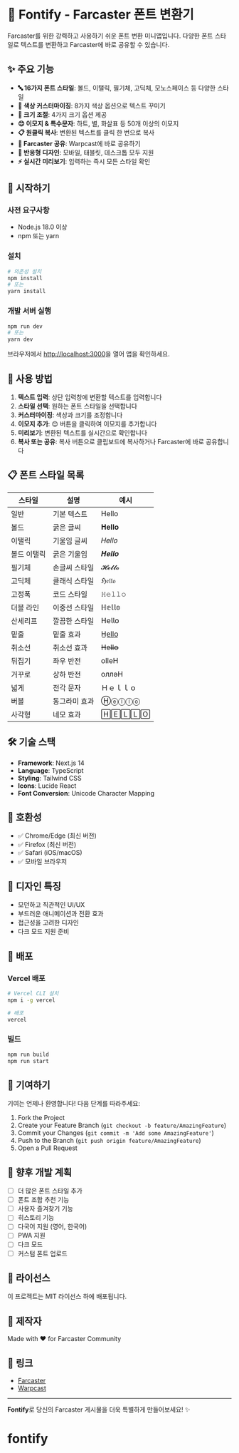 # 🎨 Fontify - Farcaster 폰트 변환기

Farcaster를 위한 강력하고 사용하기 쉬운 폰트 변환 미니앱입니다. 다양한 폰트 스타일로 텍스트를 변환하고 Farcaster에 바로 공유할 수 있습니다.

## ✨ 주요 기능

- **🔤 16가지 폰트 스타일**: 볼드, 이탤릭, 필기체, 고딕체, 모노스페이스 등 다양한 스타일
- **🎨 색상 커스터마이징**: 8가지 색상 옵션으로 텍스트 꾸미기
- **📏 크기 조절**: 4가지 크기 옵션 제공
- **😊 이모지 & 특수문자**: 하트, 별, 화살표 등 50개 이상의 이모지
- **📋 원클릭 복사**: 변환된 텍스트를 클릭 한 번으로 복사
- **🚀 Farcaster 공유**: Warpcast에 바로 공유하기
- **📱 반응형 디자인**: 모바일, 태블릿, 데스크톱 모두 지원
- **⚡ 실시간 미리보기**: 입력하는 즉시 모든 스타일 확인

## 🚀 시작하기

### 사전 요구사항

- Node.js 18.0 이상
- npm 또는 yarn

### 설치

```bash
# 의존성 설치
npm install
# 또는
yarn install
```

### 개발 서버 실행

```bash
npm run dev
# 또는
yarn dev
```

브라우저에서 [http://localhost:3000](http://localhost:3000)을 열어 앱을 확인하세요.

## 🎯 사용 방법

1. **텍스트 입력**: 상단 입력창에 변환할 텍스트를 입력합니다
2. **스타일 선택**: 원하는 폰트 스타일을 선택합니다
3. **커스터마이징**: 색상과 크기를 조정합니다
4. **이모지 추가**: 😊 버튼을 클릭하여 이모지를 추가합니다
5. **미리보기**: 변환된 텍스트를 실시간으로 확인합니다
6. **복사 또는 공유**: 복사 버튼으로 클립보드에 복사하거나 Farcaster에 바로 공유합니다

## 📋 폰트 스타일 목록

| 스타일 | 설명 | 예시 |
|--------|------|------|
| 일반 | 기본 텍스트 | Hello |
| 볼드 | 굵은 글씨 | 𝐇𝐞𝐥𝐥𝐨 |
| 이탤릭 | 기울임 글씨 | 𝐻𝑒𝑙𝑙𝑜 |
| 볼드 이탤릭 | 굵은 기울임 | 𝑯𝒆𝒍𝒍𝒐 |
| 필기체 | 손글씨 스타일 | 𝓗𝓮𝓵𝓵𝓸 |
| 고딕체 | 클래식 스타일 | ℌ𝔢𝔩𝔩𝔬 |
| 고정폭 | 코드 스타일 | 𝙷𝚎𝚕𝚕𝚘 |
| 더블 라인 | 이중선 스타일 | ℍ𝕖𝕝𝕝𝕠 |
| 산세리프 | 깔끔한 스타일 | 𝖧𝖾𝗅𝗅𝗈 |
| 밑줄 | 밑줄 효과 | H̲e̲l̲l̲o̲ |
| 취소선 | 취소선 효과 | H̶e̶l̶l̶o̶ |
| 뒤집기 | 좌우 반전 | olleH |
| 거꾸로 | 상하 반전 | oллǝH |
| 넓게 | 전각 문자 | Ｈｅｌｌｏ |
| 버블 | 동그라미 효과 | Ⓗⓔⓛⓛⓞ |
| 사각형 | 네모 효과 | 🄷🄴🄻🄻🄾 |

## 🛠️ 기술 스택

- **Framework**: Next.js 14
- **Language**: TypeScript
- **Styling**: Tailwind CSS
- **Icons**: Lucide React
- **Font Conversion**: Unicode Character Mapping

## 📱 호환성

- ✅ Chrome/Edge (최신 버전)
- ✅ Firefox (최신 버전)
- ✅ Safari (iOS/macOS)
- ✅ 모바일 브라우저

## 🎨 디자인 특징

- 모던하고 직관적인 UI/UX
- 부드러운 애니메이션과 전환 효과
- 접근성을 고려한 디자인
- 다크 모드 지원 준비

## 🚀 배포

### Vercel 배포

```bash
# Vercel CLI 설치
npm i -g vercel

# 배포
vercel
```

### 빌드

```bash
npm run build
npm run start
```

## 🤝 기여하기

기여는 언제나 환영합니다! 다음 단계를 따라주세요:

1. Fork the Project
2. Create your Feature Branch (`git checkout -b feature/AmazingFeature`)
3. Commit your Changes (`git commit -m 'Add some AmazingFeature'`)
4. Push to the Branch (`git push origin feature/AmazingFeature`)
5. Open a Pull Request

## 📝 향후 개발 계획

- [ ] 더 많은 폰트 스타일 추가
- [ ] 폰트 조합 추천 기능
- [ ] 사용자 즐겨찾기 기능
- [ ] 히스토리 기능
- [ ] 다국어 지원 (영어, 한국어)
- [ ] PWA 지원
- [ ] 다크 모드
- [ ] 커스텀 폰트 업로드

## 📄 라이선스

이 프로젝트는 MIT 라이선스 하에 배포됩니다.

## 👥 제작자

Made with ❤️ for Farcaster Community

## 🔗 링크

- [Farcaster](https://www.farcaster.xyz/)
- [Warpcast](https://warpcast.com/)

---

**Fontify**로 당신의 Farcaster 게시물을 더욱 특별하게 만들어보세요! ✨


# fontify
